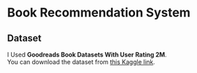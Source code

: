 # Book Recommendation System

## Dataset
I Used **Goodreads Book Datasets With User Rating 2M**.  
You can download the dataset from [this Kaggle link](https://www.kaggle.com/datasets/bahramjannesarr/goodreads-book-datasets-10m).
